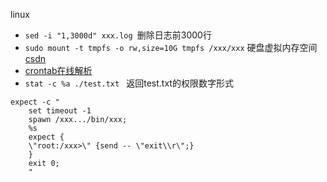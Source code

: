 linux
- `sed -i "1,3000d" xxx.log `删除日志前3000行
- `sudo mount -t tmpfs -o rw,size=10G tmpfs /xxx/xxx` 硬盘虚拟内存空间[csdn](https://www.cnblogs.com/djoker/p/8822376.html)
- [crontab在线解析](https://crontab.guru/#00_23_*_*_1-5)
- `stat -c %a ./test.txt ` 返回test.txt的权限数字形式
```
expect -c "
    set timeout -1
    spawn /xxx.../bin/xxx;
    %s
    expect {
    \"root:/xxx>\" {send -- \"exit\\r\";}
    }
    exit 0;
    "
```

